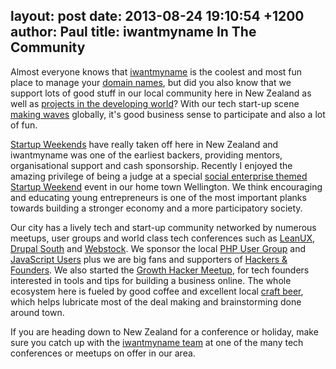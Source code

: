 layout: post
date: 2013-08-24 19:10:54 +1200
author: Paul
title: iwantmyname In The Community
----

<!-- excerpt -->

Almost everyone knows that [iwantmyname](https://iwantmyname.com/) is the coolest and most fun place to manage your [domain names](https://iwantmyname.com/domains), but did you also know that we support lots of good stuff in our local community here in New Zealand as well as [projects in the developing world](https://iwantmyname.com/blog/2013/04/iwantmyname-helping-cambodian-schools.html)? With our tech start-up scene [making waves](http://www.forbes.com/sites/rebeccafannin/2013/08/19/feeling-the-startup-scene-shaking-in-wellington/) globally, it's good business sense to participate and also a lot of fun. 

<!-- /excerpt -->

[Startup Weekends](http://www.startupweekend.co.nz/) have really taken off here in New Zealand and iwantmyname was one of the earliest backers, providing mentors, organisational support and cash sponsorship. Recently I enjoyed the amazing privilege of being a judge at a special [social enterprise themed Startup Weekend](http://wellington.startupweekend.org/) event in our home town Wellington. We think encouraging and educating young entrepreneurs is one of the most important planks towards building a stronger economy and a more participatory society.

Our city has a lively tech and start-up community networked by numerous meetups, user groups and world class tech conferences such as [LeanUX](http://optimalexperience.com/what-we-do/lean-ux/), [Drupal South](http://drupalsouth2014.drupal.org.nz/) and [Webstock](http://www.webstock.org.nz/14/). We sponsor the local [PHP User Group](http://www.meetup.com/PHP-Usergroup-Wellington/) and [JavaScript Users](http://www.meetup.com/WellingtonJS/) plus we are big fans and supporters of [Hackers & Founders](http://www.meetup.com/Hackers-and-Founders-Wellington/). We also started the [Growth Hacker Meetup](http://www.meetup.com/No-Bullshit-Web-Marketing-Meetup/), for tech founders interested in tools and tips for building a business online. The whole ecosystem here is fueled by good coffee and excellent local [craft beer](http://garageproject.co.nz/), which helps lubricate most of the deal making and brainstorming done around town. 

If you are heading down to New Zealand for a conference or holiday, make sure you catch up with the [iwantmyname team](https://iwantmyname.com/about) at one of the many tech conferences or meetups on offer in our area.

